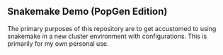 ## Snakemake Demo (PopGen Edition)

The primary purposes of this repository are to get accustomed to using snakemake in a new cluster environment with configurations. This is primarily for my own personal use.
